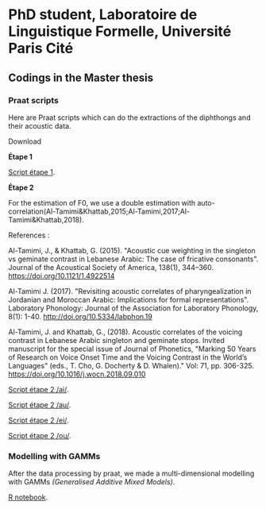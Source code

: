 
# PhD student, Laboratoire de Linguistique Formelle, Université Paris Cité 

## Codings in the Master thesis

### Praat scripts

Here are Praat scripts which can do the  extractions of the diphthongs and their acoustic data.

Download

**Étape 1** 

[Script étape 1](https://chenyuliudp.github.io/Scripts/etape1a.praat).

**Étape 2** 

For the estimation of F0, we use a double estimation with auto-correlation(Al-Tamimi&Khattab,2015;Al-Tamimi,2017;Al-Tamimi&Khattab,2018).

References : 

Al-Tamimi, J., & Khattab, G. (2015). "Acoustic cue weighting in the singleton vs geminate contrast in Lebanese Arabic: The case of fricative consonants". Journal of the Acoustical Society of America, 138(1), 344–360. https://doi.org/10.1121/1.4922514

Al-Tamimi J. (2017). "Revisiting acoustic correlates of pharyngealization in Jordanian and Moroccan Arabic: Implications for formal representations". Laboratory Phonology: Journal of the Association for Laboratory Phonology, 8(1): 1-40. http://doi.org/10.5334/labphon.19

Al-Tamimi, J. and Khattab, G., (2018). Acoustic correlates of the voicing contrast in Lebanese Arabic singleton and geminate stops. Invited manuscript for the special issue of Journal of Phonetics, "Marking 50 Years of Research on Voice Onset Time and the Voicing Contrast in the World’s Languages" (eds., T. Cho, G. Docherty & D. Whalen)." Vol: 71, pp. 306-325. https://doi.org/10.1016/j.wocn.2018.09.010

[Script étape 2 /ai/](https://chenyuliudp.github.io/Scripts/etape2ai.praat).

[Script étape 2 /au/](https://chenyuliudp.github.io/Scripts/etape2au.praat).

[Script étape 2 /ei/](https://chenyuliudp.github.io/Scripts/etape2ei.praat).

[Script étape 2 /ou/](https://chenyuliudp.github.io/Scripts/etape2ou.praat).

### Modelling with GAMMs

After the data processing by praat, we made a multi-dimensional modelling with GAMMs *(Generalised Additive Mixed Models)*.



[R notebook](https://github.com/ChenyuLIUdP/Scripts/releases/download/Rnotebook/Models_GAMMs_Master_Thesis_CLi.html).

